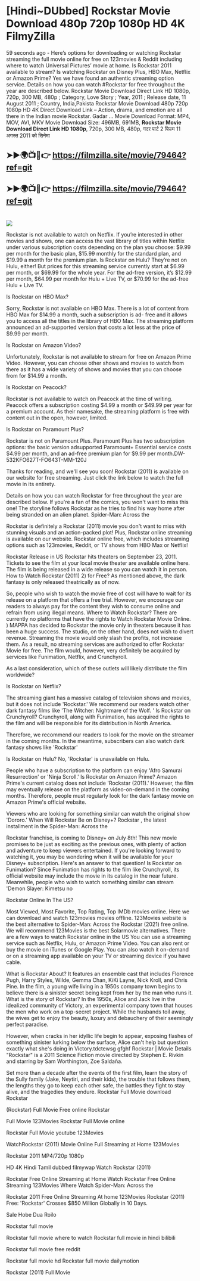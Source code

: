 # [Hindi~DUbbed] Rockstar Movie Download 480p 720p 1080p HD 4K FilmyZilla


59 seconds ago - Here’s options for downloading or watching Rockstar streaming the full movie online for free on 123movies & Reddit including where to watch Universal Pictures’ movie at home. Is Rockstar 2011 available to stream? Is watching Rockstar on Disney Plus, HBO Max, Netflix or Amazon Prime? Yes we have found an authentic streaming option service. Details on how you can watch #Rockstar for free throughout the year are described below. Rockstar Movie Download Direct Link HD 1080p, 720p, 300 MB, 480p ; Category, Love Story ; Year, 2011 ; Release date, 11 August 2011 ; Country, India,Pakista Rockstar Movie Download 480p 720p 1080p HD 4K Direct Download Link – Action, drama, and emotion are all there in the Indian movie Rockstar. Gadar ...
Movie Download Format: MP4, MOV, AVI, MKV
Movie Download Size: 496MB, 691MB, **Rockstar Movie Download Direct Link HD 1080p**, 720p, 300 MB, 480p, गदर पार्ट 2 फिल्म 11 अगस्त 2011 को सिनेमा

## ➤►🌍📺📱👉   https://filmzilla.site/movie/79464?ref=git

## ➤►🌍📺📱👉   https://filmzilla.site/movie/79464?ref=git

#

<img src="https://image.tmdb.org/t/p/w780//wHtqcdq7rEYBYhCzxpsvvoV0dMo.jpg" />

Rockstar is not available to watch on Netflix. If you’re interested in other movies and shows, one can access the vast library of titles within Netflix under various subscription costs depending on the plan you choose: $9.99 per month for the basic plan, $15.99 monthly for the standard plan, and $19.99 a month for the premium plan. Is Rockstar on Hulu? They’re not on Hulu, either! But prices for this streaming service currently start at $6.99 per month, or $69.99 for the whole year. For the ad-free version, it’s $12.99 per month, $64.99 per month for Hulu + Live TV, or $70.99 for the ad-free Hulu + Live TV.

Is Rockstar on HBO Max?

Sorry, Rockstar is not available on HBO Max. There is a lot of content from HBO Max for $14.99 a month, such a subscription is ad- free and it allows you to access all the titles in the library of HBO Max. The streaming platform announced an ad-supported version that costs a lot less at the price of $9.99 per month.

Is Rockstar on Amazon Video?

Unfortunately, Rockstar is not available to stream for free on Amazon Prime Video. However, you can choose other shows and movies to watch from there as it has a wide variety of shows and movies that you can choose from for $14.99 a month.

Is Rockstar on Peacock?

Rockstar is not available to watch on Peacock at the time of writing. Peacock offers a subscription costing $4.99 a month or $49.99 per year for a premium account. As their namesake, the streaming platform is free with content out in the open, however, limited.

Is Rockstar on Paramount Plus?

Rockstar is not on Paramount Plus. Paramount Plus has two subscription options: the basic version adsupported Paramount+ Essential service costs $4.99 per month, and an ad-free premium plan for $9.99 per month.DW-532KFO627T-FO643T-MM-120J

Thanks for reading, and we'll see you soon! Rockstar (2011) is available on our website for free streaming. Just click the link below to watch the full movie in its entirety.

Details on how you can watch Rockstar for free throughout the year are described below. If you're a fan of the comics, you won't want to miss this one! The storyline follows Rockstar as he tries to find his way home after being stranded on an alien planet. Spider-Man: Across the

Rockstar is definitely a Rockstar (2011) movie you don't want to miss with stunning visuals and an action-packed plot! Plus, Rockstar online streaming is available on our website. Rockstar online free, which includes streaming options such as 123movies, Reddit, or TV shows from HBO Max or Netflix!

Rockstar Release in US Rockstar hits theaters on September 23, 2011. Tickets to see the film at your local movie theater are available online here. The film is being released in a wide release so you can watch it in person. How to Watch Rockstar (2011) 2) for Free? As mentioned above, the dark fantasy is only released theatrically as of now.

So, people who wish to watch the movie free of cost will have to wait for its release on a platform that offers a free trial. However, we encourage our readers to always pay for the content they wish to consume online and refrain from using illegal means. Where to Watch Rockstar? There are currently no platforms that have the rights to Watch Rockstar Movie Online. ) MAPPA has decided to Rockstar the movie only in theaters because it has been a huge success. The studio, on the other hand, does not wish to divert revenue. Streaming the movie would only slash the profits, not increase them. As a result, no streaming services are authorized to offer Rockstar Movie for free. The film would, however, very definitely be acquired by services like Funimation, Netflix, and Crunchyroll.

As a last consideration, which of these outlets will likely distribute the film worldwide?

Is Rockstar on Netflix?

The streaming giant has a massive catalog of television shows and movies, but it does not include 'Rockstar.' We recommend our readers watch other dark fantasy films like 'The Witcher: Nightmare of the Wolf. ' Is Rockstar on Crunchyroll? Crunchyroll, along with Funimation, has acquired the rights to the film and will be responsible for its distribution in North America.

Therefore, we recommend our readers to look for the movie on the streamer in the coming months. In the meantime, subscribers can also watch dark fantasy shows like 'Rockstar'

Is Rockstar on Hulu? No, 'Rockstar' is unavailable on Hulu.

People who have a subscription to the platform can enjoy 'Afro Samurai Resurrection' or 'Ninja Scroll.' Is Rockstar on Amazon Prime? Amazon Prime's current catalog does not include 'Rockstar (2011).' However, the film may eventually release on the platform as video-on-demand in the coming months. Therefore, people must regularly look for the dark fantasy movie on Amazon Prime's official website.

Viewers who are looking for something similar can watch the original show 'Dororo.' When Will Rockstar Be on Disney+? Rockstar , the latest installment in the Spider-Man: Across the

Rockstar franchise, is coming to Disney+ on July 8th! This new movie promises to be just as exciting as the previous ones, with plenty of action and adventure to keep viewers entertained. If you're looking forward to watching it, you may be wondering when it will be available for your Disney+ subscription. Here's an answer to that question! Is Rockstar on Funimation? Since Funimation has rights to the film like Crunchyroll, its official website may include the movie in its catalog in the near future. Meanwhile, people who wish to watch something similar can stream 'Demon Slayer: Kimetsu no

Rockstar Online In The US?

Most Viewed, Most Favorite, Top Rating, Top IMDb movies online. Here we can download and watch 123movies movies offline. 123Movies website is the best alternative to Spider-Man: Across the Rockstar (2021) free online. We will recommend 123Movies is the best Solarmovie alternatives. There are a few ways to watch Rockstar online in the US You can use a streaming service such as Netflix, Hulu, or Amazon Prime Video. You can also rent or buy the movie on iTunes or Google Play. You can also watch it on-demand or on a streaming app available on your TV or streaming device if you have cable.

What is Rockstar About? It features an ensemble cast that includes Florence Pugh, Harry Styles, Wilde, Gemma Chan, KiKi Layne, Nick Kroll, and Chris Pine. In the film, a young wife living in a 1950s company town begins to believe there is a sinister secret being kept from her by the man who runs it. What is the story of Rockstar? In the 1950s, Alice and Jack live in the idealized community of Victory, an experimental company town that houses the men who work on a top-secret project. While the husbands toil away, the wives get to enjoy the beauty, luxury and debauchery of their seemingly perfect paradise.

However, when cracks in her idyllic life begin to appear, exposing flashes of something sinister lurking below the surface, Alice can't help but question exactly what she's doing in Victory.tdctewsg gfghf Rockstar | Movie Details "Rockstar" is a 2011 Science Fiction movie directed by Stephen E. Rivkin and starring by Sam Worthington, Zoe Saldaña.

Set more than a decade after the events of the first film, learn the story of the Sully family (Jake, Neytiri, and their kids), the trouble that follows them, the lengths they go to keep each other safe, the battles they fight to stay alive, and the tragedies they endure. Rockstar Full Movie download Rockstar

(Rockstar) Full Movie Free online Rockstar

Full Movie 123Movies Rockstar Full Movie online

Rockstar Full Movie youtube 123Movies

WatchRockstar (2011) Movie Online Full Streaming at Home 123Movies

Rockstar 2011 MP4/720p 1080p

HD 4K Hindi Tamil dubbed filmywap Watch Rockstar (2011)

Rockstar Free Online Streaming at Home Watch Rockstar Free Online Streaming 123Movies Where Watch Spider-Man: Across the

Rockstar 2011 Free Online Streaming At home 123Movies Rockstar (2011) Free: 'Rockstar' Crosses $850 Million Globally in 10 Days.

Sale Hobe Dua Roilo

Rockstar full movie

Rockstar full movie where to watch Rockstar full movie in hindi bilibili

Rockstar full movie free reddit

Rockstar full movie hd Rockstar full movie dailymotion

Rockstar (2011) Full Movie